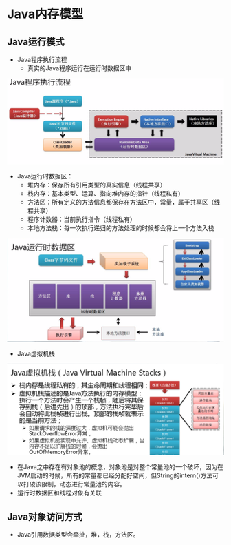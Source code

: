 # Java内存模型

## Java运行模式

* Java程序执行流程
    - 真实的Java程序运行在运行时数据区中

![IMG1](https://raw.githubusercontent.com/BryantChang/JVM_Test/master/memory_model/imgs/img1.png)

* Java运行时数据区：
    - 堆内存：保存所有引用类型的真实信息（线程共享）
    - 栈内存：基本类型、运算、指向堆内存的指针（线程私有）
    - 方法区：所有定义的方法信息都保存在方法区中，常量，属于共享区（线程共享）
    - 程序计数器：当前执行指令（线程私有）
    - 本地方法栈：每一次执行递归的方法处理的时候都会将上一个方法入栈

![IMG2](https://raw.githubusercontent.com/BryantChang/JVM_Test/master/memory_model/imgs/img2.png)

* Java虚拟机栈

![IMG3](https://raw.githubusercontent.com/BryantChang/JVM_Test/master/memory_model/imgs/img3.png)

* 在Java之中存在有对象池的概念，对象池是对整个常量池的一个破坏，因为在JVM启动的时候，所有的常量都已经分配好空间，但String的intern()方法可以打破该限制，动态进行常量池的内容。
* 运行时数据区和线程对象有关联

## Java对象访问方式

* Java引用数据类型会牵扯，堆，栈，方法区。
